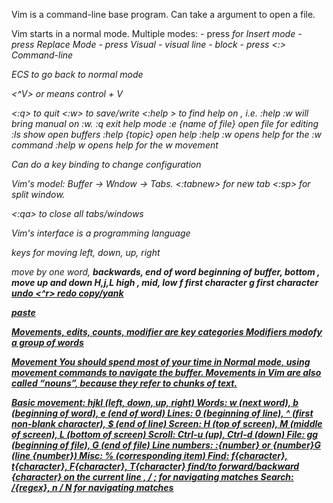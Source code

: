 Vim is a command-line base program. Can take a argument to open a file.

Vim starts in a normal mode. Multiple modes: - press <i> for Insert mode - press <R> Replace Mode - press <v> Visual - <shif v> visual line - <control v> block - press <:> Command-line

ECS to go back to normal mode

<^V> or <C-V> means control + V

<:q> to quit
<:w> to save/write
<:help <key>> to find help on <key>, i.e. :help :w will bring manual on :w. :q exit help mode
:e {name of file} open file for editing
:ls show open buffers
:help {topic} open help
:help :w opens help for the :w command
:help w opens help for the w movement

Can do a key binding to change configuration

Vim's model: Buffer -> Wndow -> Tabs. <:tabnew> for new tab <:sp> for split window.

<:qa> to close all tabs/windows

Vim's interface is a programming language

keys <HJKL> for moving left, down, up, right

<w> move by one word, <b> backwards, <e> end of word
<GG> beginning of buffer, <shift G> bottom
<C-U>, <C-D> move up and down
H,j,L high , mid, low
f <char> first character
g <char> first character
<u> undo
<^r> redo 
<y> copy/yank
<p> paste

Movements, edits, counts, modifier are key categories 
Modifiers modofy a group of words 

Movement
You should spend most of your time in Normal mode, using movement commands to navigate the buffer. Movements in Vim are also called “nouns”, because they refer to chunks of text.

Basic movement: hjkl (left, down, up, right)
Words: w (next word), b (beginning of word), e (end of word)
Lines: 0 (beginning of line), ^ (first non-blank character), $ (end of line)
Screen: H (top of screen), M (middle of screen), L (bottom of screen)
Scroll: Ctrl-u (up), Ctrl-d (down)
File: gg (beginning of file), G (end of file)
Line numbers: :{number}<CR> or {number}G (line {number})
Misc: % (corresponding item)
Find: f{character}, t{character}, F{character}, T{character}
find/to forward/backward {character} on the current line
, / ; for navigating matches
Search: /{regex}, n / N for navigating matches